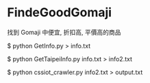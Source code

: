 # FindeGoodGomaji
找到 Gomaji 中便宜, 折扣高, 平價高的商品


$ python GetInfo.py > info.txt

$ python GetTaipeiInfo.py info.txt > info2.txt

$ python cssiot_crawler.py info2.txt > output.txt
